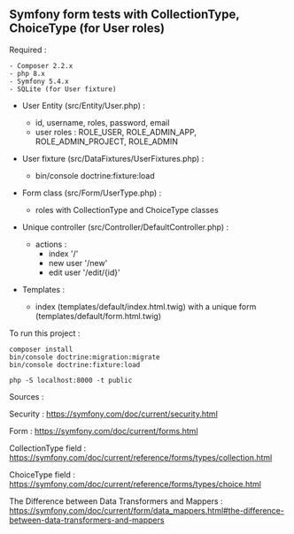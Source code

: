 Symfony form tests with CollectionType, ChoiceType (for User roles)
---------
Required :

    - Composer 2.2.x
    - php 8.x
    - Symfony 5.4.x
    - SQLite (for User fixture)

- User Entity (src/Entity/User.php) :
    - id, username, roles, password, email
    - user roles : ROLE_USER, ROLE_ADMIN_APP, ROLE_ADMIN_PROJECT, ROLE_ADMIN


- User fixture (src/DataFixtures/UserFixtures.php) :
    - bin/console doctrine:fixture:load


- Form class (src/Form/UserType.php) :
    - roles with CollectionType and ChoiceType classes


- Unique controller (src/Controller/DefaultController.php) :
    - actions :
        - index '/'
        - new user '/new'
        - edit user '/edit/{id}'


- Templates :
    - index (templates/default/index.html.twig) with a unique form (templates/default/form.html.twig)

To run this project :

```
composer install
bin/console doctrine:migration:migrate
bin/console doctrine:fixture:load

php -S localhost:8000 -t public
```

Sources : 

Security : https://symfony.com/doc/current/security.html

Form : https://symfony.com/doc/current/forms.html

CollectionType field : https://symfony.com/doc/current/reference/forms/types/collection.html

ChoiceType field : https://symfony.com/doc/current/reference/forms/types/choice.html

The Difference between Data Transformers and Mappers : https://symfony.com/doc/current/form/data_mappers.html#the-difference-between-data-transformers-and-mappers